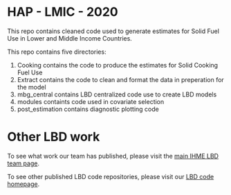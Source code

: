 # HAP - LMIC - 2020

This repo contains cleaned code used to generate estimates for Solid Fuel Use in Lower and Middle Income Countries.

This repo contains five directories:

1) Cooking contains the code to produce the estimates for Solid Cooking Fuel Use
2) Extract contains the code to clean and format the data in preperation for the model
3) mbg_central contains LBD centralized code use to create LBD models
4) modules containts code used in covariate selection
5) post_estimation contains diagnostic plotting code


# Other LBD work

To see what work our team has published, please visit the [main IHME LBD team page](http://www.healthdata.org/lbd).

To see other published LBD code repositories, please visit our [LBD code homepage](https://github.com/ihmeuw/lbd).